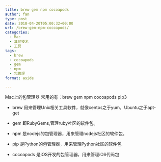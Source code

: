 ```yaml
---
title: brew gem npm cocoapods
author: fan
type: post
date: 2018-04-20T05:00:32+00:00
url: /brew-gem-npm-cocoapods/
categories:
  - Mac
  - 其他技术
  - 工具
tags:
  - brew
  - cocoapods
  - gem
  - npm
  - 包管理
format: aside

---
```

Mac上的包管理器 常用的有：brew gem npm cocoapods pip3
  
* brew 用来管理Unix相关工具软件，就像centos之于yum，Ubuntu之于apt-get
  
* gem 即RubyGems,管理ruby社区的软件包。
  
* npm 是nodejs的包管理器，用来管理nodejs社区的软件包。
  
* pip 是Python的包管理器，用来管理Python社区的软件包
  
* cocoapods 是iOS开发的包管理器，用来管理iOS代码包